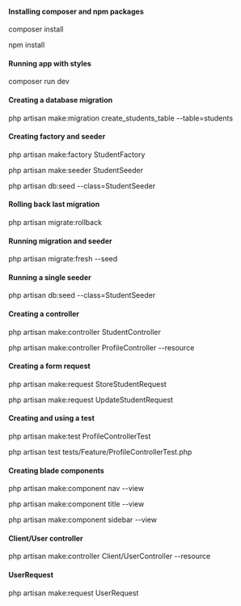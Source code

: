 #### Installing composer and npm packages

composer install

npm install

#### Running app with styles

composer run dev

#### Creating a database migration

php artisan make:migration create_students_table --table=students

#### Creating factory and seeder

php artisan make:factory StudentFactory

php artisan make:seeder StudentSeeder

php artisan db:seed --class=StudentSeeder

#### Rolling back last migration

php artisan migrate:rollback

#### Running migration and seeder

php artisan migrate:fresh --seed

#### Running a single seeder

php artisan db:seed --class=StudentSeeder

#### Creating a controller

php artisan make:controller StudentController

php artisan make:controller ProfileController --resource

#### Creating a form request

php artisan make:request StoreStudentRequest

php artisan make:request UpdateStudentRequest

#### Creating and using a test

php artisan make:test ProfileControllerTest

php artisan test tests/Feature/ProfileControllerTest.php

#### Creating blade components

php artisan make:component nav --view

php artisan make:component title --view

php artisan make:component sidebar --view

#### Client/User controller

php artisan make:controller Client/UserController --resource

#### UserRequest

php artisan make:request UserRequest

